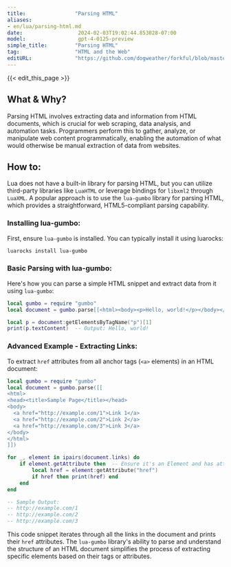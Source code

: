 ```yaml
---
title:                "Parsing HTML"
aliases:
- en/lua/parsing-html.md
date:                  2024-02-03T19:02:44.853028-07:00
model:                 gpt-4-0125-preview
simple_title:         "Parsing HTML"
tag:                  "HTML and the Web"
editURL:              "https://github.com/dogweather/forkful/blob/master/content/en/lua/parsing-html.md"
---
```


{{< edit_this_page >}}

## What & Why?
Parsing HTML involves extracting data and information from HTML documents, which is crucial for web scraping, data analysis, and automation tasks. Programmers perform this to gather, analyze, or manipulate web content programmatically, enabling the automation of what would otherwise be manual extraction of data from websites.

## How to:
Lua does not have a built-in library for parsing HTML, but you can utilize third-party libraries like `LuaHTML` or leverage bindings for `libxml2` through `LuaXML`. A popular approach is to use the `lua-gumbo` library for parsing HTML, which provides a straightforward, HTML5-compliant parsing capability.

### Installing lua-gumbo:
First, ensure `lua-gumbo` is installed. You can typically install it using luarocks:

```sh
luarocks install lua-gumbo
```

### Basic Parsing with lua-gumbo:
Here's how you can parse a simple HTML snippet and extract data from it using `lua-gumbo`:

```lua
local gumbo = require "gumbo"
local document = gumbo.parse[[<html><body><p>Hello, world!</p></body></html>]]

local p = document:getElementsByTagName("p")[1]
print(p.textContent)  -- Output: Hello, world!
```

### Advanced Example - Extracting Links:
To extract `href` attributes from all anchor tags (`<a>` elements) in an HTML document:

```lua
local gumbo = require "gumbo"
local document = gumbo.parse([[
<html>
<head><title>Sample Page</title></head>
<body>
  <a href="http://example.com/1">Link 1</a>
  <a href="http://example.com/2">Link 2</a>
  <a href="http://example.com/3">Link 3</a>
</body>
</html>
]])

for _, element in ipairs(document.links) do
    if element.getAttribute then  -- Ensure it's an Element and has attributes
        local href = element:getAttribute("href")
        if href then print(href) end
    end
end

-- Sample Output:
-- http://example.com/1
-- http://example.com/2
-- http://example.com/3
```

This code snippet iterates through all the links in the document and prints their `href` attributes. The `lua-gumbo` library's ability to parse and understand the structure of an HTML document simplifies the process of extracting specific elements based on their tags or attributes.
